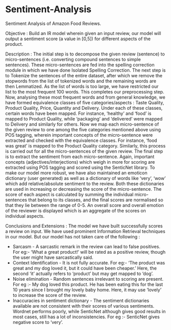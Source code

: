 # Sentiment-Analysis
Sentiment Analysis of Amazon Food Reviews.

Objective :
Build an IR model wherein given an input review, our model will output a sentiment score (a value in [0,5]) for
different aspects of the product.

Description :
The initial step is to decompose the given review (sentence) to micro-sentences (i.e. converting compound sentences to simple sentences). These micro-sentences are fed into the spelling correction module in which we have done Isolated Spelling Correction. The next step is to Tokenize the sentences of the entire dataset, after which we remove the stopwords from the list of tokenized
words and the remaining words are then Lemmatized. As the list of words is too large, we have restricted our list to the most frequent 100 words. This completes our preprocessing step. Now, analysing these most frequent words and from general knowledge, we have formed equivalence classes of five categories/aspects : Taste Quality, Product Quality, Price, Quantity and Delivery. Under each of these classes, certain words have been mapped. For instance, ‘healthy’ and ‘food’ is mapped to Product Quality, while ‘packaging’ and ‘delivered’ were mapped to Delivery and similarly for others. Now we map each micro-sentence of the given review to one among the five categories mentioned above using POS tagging, wherein important concepts of the micro-sentence were extracted and checked with the equivalence classes. For instance, ‘food was great’ is mapped to the Product Quality category. Similarly, this process is carried out for all the micro-sentences of the given review. The final step is to extract the sentiment from each micro-sentence. Again, important concepts (adjectives/interjections) which weigh in more for scoring are extracted using POS tagging and scored using the SenticNet library. To make our model more robust, we have also maintained an emoticon dictionary (user generated) as well as a dictionary of words like ‘very’, ‘wow’ which add relative/absolute sentiment to the review. Both these dictionaries are used in increasing or decreasing the score of the micro-sentence. The score of each aspect is calculated by summing the individual micro-sentences that belong to its classes, and the final scores are normalised so that they lie between the range of 0-5. An overall score and overall emotion of the reviewer is displayed which is an aggregate of the scores on individual aspects.

Conclusions and Extensions :
The model we have built successfully scores a review on input. We have used prominent
Information Retrieval techniques in our model. But our model has not taken care of the following :
* Sarcasm - A sarcastic remark in the review can lead to false positives. For eg:- ‘What a great
product!’ will be rated as a positive review, though the user might have sarcastically said.
* Context Identification - It is not fully accurate. For eg:- ‘The product was great and my dog
loved it, but it could have been cheaper.’ Here, the second ‘it’ actually refers to ‘product’ but
may get mapped to ‘dog’.
* Noise elimination - Random sentences irrelevant to scoring are present. For eg :- My dog
loved this product. He has been eating this for the last 10 years since I brought my lovely
baby home. Here, it may use ‘lovely’ to increase the score of the review.
* Inaccuracies in sentiment dictionary - The sentiment dictionaries available are not consistent
with their scores of various sentiments. Wordnet performs poorly, while SenticNet although
gives good results in most cases, still has a lot of inconsistencies. For eg :- SenticNet gives
negative score to ‘very’.

